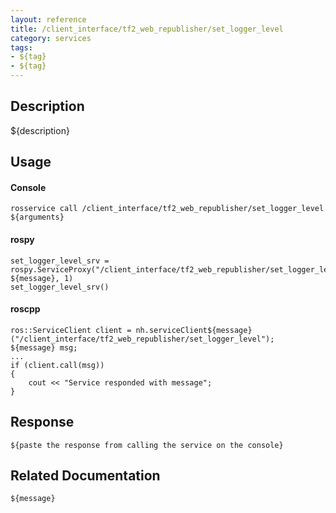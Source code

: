```yaml
---
layout: reference
title: /client_interface/tf2_web_republisher/set_logger_level
category: services
tags: 
- ${tag} 
- ${tag}
---
```


## Description
${description}

## Usage
#### Console
```
rosservice call /client_interface/tf2_web_republisher/set_logger_level ${arguments}
```

#### rospy
```
set_logger_level_srv = rospy.ServiceProxy("/client_interface/tf2_web_republisher/set_logger_level", ${message}, 1)
set_logger_level_srv()
```

#### roscpp
```
ros::ServiceClient client = nh.serviceClient${message}("/client_interface/tf2_web_republisher/set_logger_level");
${message} msg;
...
if (client.call(msg))
{
    cout << "Service responded with message";
}
```

## Response
```
${paste the response from calling the service on the console}
```

## Related Documentation
``${message}``